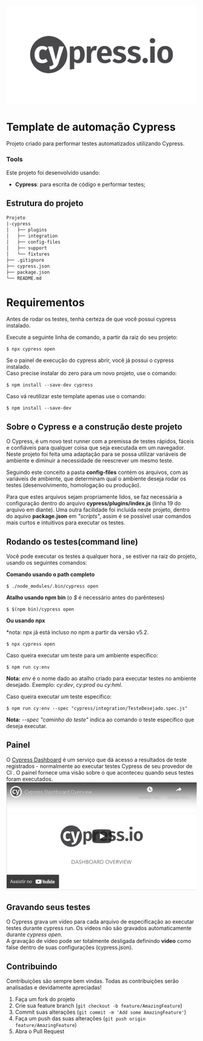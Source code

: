 ![Cypress Logo](logo.png)
# Template de automação Cypress

Projeto criado para performar testes automatizados utilizando Cypress.

### Tools

Este projeto foi desenvolvido usando:
- **Cypress**: para escrita de código e performar testes;  

## Estrutura do projeto

```
Projeto
|-cypress
│   ├── plugins
│   ├── integration
│   ├── config-files
│   ├── support
│   └── fixtures
├── .gitignore
├── cypress.json
├── package.json
└── README.md
```

# Requirementos

Antes de rodar os testes, tenha certeza de que você possui cypress instalado.  

Execute a seguinte linha de comando, a partir da raiz do seu projeto:  

```
$ npx cypress open
```  

Se o painel de execução do cypress abrir, você já possui o cypress instalado.  
Caso precise instalar do zero para um novo projeto, use o comando: 

```
$ npm install --save-dev cypress
```  

Caso vá reutilizar este template apenas use o comando:
```
$ npm install --save-dev 
```  

## Sobre o Cypress e a construção deste projeto
O Cypress, é um novo test runner com a premissa de testes rápidos, fáceis e confiáveis para qualquer coisa que seja executada em um navegador. 
Neste projeto foi feita uma adaptação para se possa utilizar variáveis de ambiente e diminuir a necessidade de reescrever um mesmo teste.

Seguindo este conceito a pasta **config-files** contém os arquivos, com as variáveis de ambiente, que determinam qual o ambiente deseja rodar os testes (desenvolvimento, homologação ou produção).  

Para que estes arquivos sejam propriamente lidos, se faz necessária a configuração dentro do arquivo **cypress/plugins/index.js** (linha 19 do arquivo em diante).
Uma outra facilidade foi incluída neste projeto, dentro do aquivo **package.json** em *"scripts"*, assim é se possível usar comandos mais curtos e intuitivos para executar os testes.

## Rodando os testes(command line)

Você pode executar os testes a qualquer hora , se estiver na raiz do projeto, usando os seguintes comandos:

**Comando usando o path completo**

```
$ ./node_modules/.bin/cypress open
```  

**Atalho usando npm bin**  (o *$* é necessário antes do parênteses)

```
$ $(npm bin)/cypress open
```  

**Ou usando npx**

*nota: npx já está incluso no npm a partir da versão v5.2.

```
$ npx cypress open
```

Caso queira executar um teste para um ambiente específico:

```
$ npm run cy:env                          
```
**Nota:** *env* é o nome dado ao atalho criado para executar testes no ambiente desejado. Exemplo: *cy:dev*, *cy:prod* ou *cy:hml*.


Caso queira executar um teste específico:

```
$ npm run cy:env --spec "cypress/integration/TesteDesejado.spec.js"                      
```  

**Nota:** *--spec "caminho do teste"* indica ao comando o teste específico que deseja executar.

## Painel
O [Cypress Dashboard](https://dashboard.cypress.io) é um serviço que dá acesso a resultados de teste registrados - normalmente ao executar testes Cypress de seu provedor de CI . O painel fornece uma visão sobre o que aconteceu quando seus testes foram executados.  
[![Cypress Dashboard](dashboard.png)](https://youtu.be/ezp60FUnjGg)  


## Gravando seus testes
O Cypress grava um vídeo para cada arquivo de especificação ao executar testes durante cypress run. Os vídeos não são gravados automaticamente durante *cypress open*.  
A gravação de vídeo pode ser totalmente desligada definindo **video** como false dentro de suas configurações (cypress.json).


## Contribuindo

Contribuições são sempre bem vindas. Todas as contribuições serão analisadas e devidamente apreciadas!

1. Faça um fork do projeto
2. Crie sua feature branch (`git checkout -b feature/AmazingFeature`)
3. Commit suas alterações (`git commit -m 'Add some AmazingFeature'`)
4. Faça um push das suas alterações (`git push origin feature/AmazingFeature`)
5. Abra o Pull Request